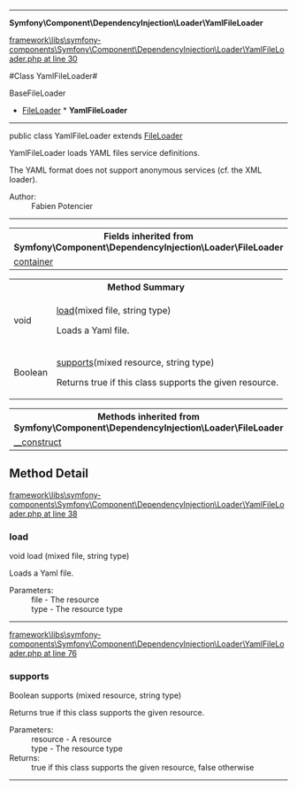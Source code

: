 

- - -

**Symfony\Component\DependencyInjection\Loader\YamlFileLoader**


<a href="https://github.com/JeyDotC/Hirudo/blob/master/framework/libs/symfony-components/Symfony/Component/DependencyInjection/Loader/YamlFileLoader.php#L30" >framework\libs\symfony-components\Symfony\Component\DependencyInjection\Loader\YamlFileLoader.php at line 30</a>

#Class YamlFileLoader#

BaseFileLoader
* <a href="https://github.com/JeyDotC/Hirudo-docs/blob/master/symfony/component/dependencyinjection/loader/fileloader.md">FileLoader</a>
        * **YamlFileLoader**




- - -

<p class="signature"><span class='k'>public  class</span> <span class='nx'>YamlFileLoader</span>
extends <a href="https://github.com/JeyDotC/Hirudo-docs/blob/master/symfony/component/dependencyinjection/loader/fileloader.md">FileLoader</a>

</p>

<div class="comment" id="overview_description"><p>YamlFileLoader loads YAML files service definitions.</p><p>The YAML format does not support anonymous services (cf. the XML loader).</p></div>

<dl>
<dt>Author:</dt>
<dd>Fabien Potencier <fabien@symfony.com></dd>
</dl>


- - -

<table class="inherit">
<tr><th colspan="2">Fields inherited from Symfony\Component\DependencyInjection\Loader\FileLoader</th></tr>
<tr><td><a href="https://github.com/JeyDotC/Hirudo-docs/blob/master/symfony/component/dependencyinjection/loader/fileloader.md">container</a></td></tr></table>

<table id="summary_method">
<tr><th colspan="2">Method Summary</th></tr>
<tr>
<td><span class='k'></span> <span class='nx'>void</span></td>
<td class="description"><p class="name"><a href="#load">load</a>(mixed file, string type)</p><p class="description">Loads a Yaml file.</p></td>
</tr>
<tr>
<td><span class='k'></span> <span class='nx'>Boolean</span></td>
<td class="description"><p class="name"><a href="#supports">supports</a>(mixed resource, string type)</p><p class="description">Returns true if this class supports the given resource.</p></td>
</tr>
</table>

<table class="inherit">
<tr><th colspan="2">Methods inherited from Symfony\Component\DependencyInjection\Loader\FileLoader</th></tr>
<tr><td><a href="https://github.com/JeyDotC/Hirudo-docs/blob/master/symfony/component/dependencyinjection/loader/fileloader.md">__construct</a></td></tr></table>

<h2 id="detail_method">Method Detail</h2>

<a href="https://github.com/JeyDotC/Hirudo/blob/master/framework/libs/symfony-components/Symfony/Component/DependencyInjection/Loader/YamlFileLoader.php#L38" >framework\libs\symfony-components\Symfony\Component\DependencyInjection\Loader\YamlFileLoader.php at line 38</a>

<h3 id="load()">load</h3>
<span class='k'></span> <span class='nx'>void</span> <span class='nf'>load</span> (mixed file, string type)

<div class="details">
<p>Loads a Yaml file.</p><dl>
<dt>Parameters:</dt>
<dd>file - The resource</dd>
<dd>type - The resource type</dd>
</dl>

</div>

- - -


<a href="https://github.com/JeyDotC/Hirudo/blob/master/framework/libs/symfony-components/Symfony/Component/DependencyInjection/Loader/YamlFileLoader.php#L76" >framework\libs\symfony-components\Symfony\Component\DependencyInjection\Loader\YamlFileLoader.php at line 76</a>

<h3 id="supports()">supports</h3>
<span class='k'></span> <span class='nx'>Boolean</span> <span class='nf'>supports</span> (mixed resource, string type)

<div class="details">
<p>Returns true if this class supports the given resource.</p><dl>
<dt>Parameters:</dt>
<dd>resource - A resource</dd>
<dd>type - The resource type</dd>
<dt>Returns:</dt>
<dd>true if this class supports the given resource, false otherwise</dd>
</dl>

</div>

- - -

